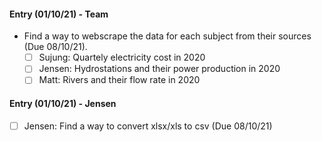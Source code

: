 #### Entry (01/10/21) - Team
- Find a way to webscrape the data for each subject from their sources (Due 08/10/21).
  - [ ] Sujung: Quartely electricity cost in 2020
  - [ ] Jensen: Hydrostations and their power production in 2020
  - [ ] Matt: Rivers and their flow rate in 2020

#### Entry (01/10/21) - Jensen
- [ ] Jensen: Find a way to convert xlsx/xls to csv (Due 08/10/21)


